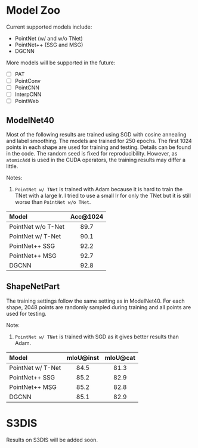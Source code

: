 # Model Zoo

Current supported models include:

- PointNet (w/ and w/o TNet)
- PointNet++ (SSG and MSG)
- DGCNN

More models will be supported in the future:

- [ ] PAT
- [ ] PointConv
- [ ] PointCNN
- [ ] InterpCNN
- [ ] PointWeb

## ModelNet40

Most of the following results are trained using SGD with cosine annealing and label smoothing. The models are trained for 250 epochs. The first 1024 points in each shape are used for training and testing. Details can be found in the code. The random seed is fixed for reproducibility. However, as `atomicAdd` is used in the CUDA operators, the training results may differ a little.

Notes: 

1. `PointNet w/ TNet` is trained with Adam because it is hard to train the TNet with a large lr.
I tried to use a small lr for only the TNet but it is still worse than `PointNet w/o TNet`.

| Model | Acc@1024 |
| :--- | :---: |
| PointNet w/o T-Net | 89.7 |
| PointNet w/ T-Net | 90.1 |
| PointNet++ SSG | 92.2 |
| PointNet++ MSG | 92.7 |
| DGCNN | 92.8 |

## ShapeNetPart

The training settings follow the same setting as in ModelNet40. For each shape, 2048 points are randomly sampled during training and all points are used for testing.

Note:

1. `PointNet w/ TNet` is trained with SGD as it gives better results than Adam.

| Model | mIoU@inst | mIoU@cat |
| :--- | :---: | :---: |
| PointNet w/ T-Net | 84.5 | 81.3 |
| PointNet++ SSG | 85.2 | 82.9 |
| PointNet++ MSG | 85.2 | 82.8 |
| DGCNN | 85.1 | 82.9 |

# S3DIS

Results on S3DIS will be added soon.
